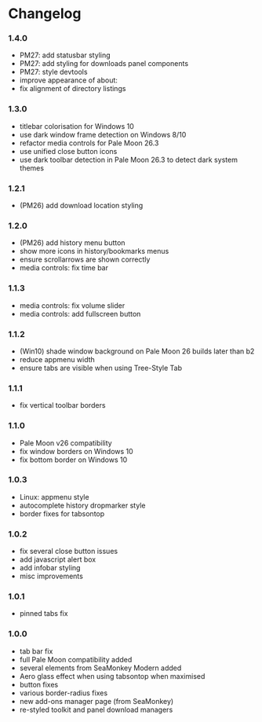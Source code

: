 # Changelog

### 1.4.0
- PM27: add statusbar styling
- PM27: add styling for downloads panel components
- PM27: style devtools
- improve appearance of about:
- fix alignment of directory listings

### 1.3.0
- titlebar colorisation for Windows 10
- use dark window frame detection on Windows 8/10
- refactor media controls for Pale Moon 26.3
- use unified close button icons
- use dark toolbar detection in Pale Moon 26.3 to detect dark system themes

### 1.2.1
- (PM26) add download location styling

### 1.2.0
- (PM26) add history menu button
- show more icons in history/bookmarks menus
- ensure scrollarrows are shown correctly
- media controls: fix time bar

### 1.1.3
- media controls: fix volume slider
- media controls: add fullscreen button

### 1.1.2
- (Win10) shade window background on Pale Moon 26 builds later than b2
- reduce appmenu width
- ensure tabs are visible when using Tree-Style Tab

### 1.1.1
- fix vertical toolbar borders

### 1.1.0
- Pale Moon v26 compatibility
- fix window borders on Windows 10
- fix bottom border on Windows 10

### 1.0.3
- Linux: appmenu style
- autocomplete history dropmarker style
- border fixes for tabsontop

### 1.0.2
- fix several close button issues
- add javascript alert box
- add infobar styling
- misc improvements

### 1.0.1
- pinned tabs fix

### 1.0.0
- tab bar fix
- full Pale Moon compatibility added
- several elements from SeaMonkey Modern added
- Aero glass effect when using tabsontop when maximised
- button fixes
- various border-radius fixes
- new add-ons manager page (from SeaMonkey)
- re-styled toolkit and panel download managers